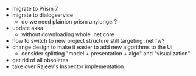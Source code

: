 - migrate to Prism 7
- migrate to dialogservice
  - do we need plainion prism anylonger?
- update akka
  - without downloading whole .net core
- how to switch to new project structure still targeting .net fw?
- change design to make it easier to add new algorithms to the UI
  - consider splitting "model + presentation + algo" and "visualization"
- get rid of all obsoletes
- take over Rajeev's Inspector implementation
